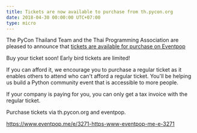 ```yaml
---
title: Tickets are now available to purchase from th.pycon.org
date: 2018-04-30 00:00:00 UTC+07:00
type: micro
---
```


The PyCon Thailand Team and the Thai Programming Association are pleased to announce that [tickets are available for purchase on Eventpop](https://www.eventpop.me/e/3271-https-www-eventpop-me-e-3271)

Buy your ticket soon! Early bird tickets are limited!

If you can afford it, we encourage you to purchase a regular ticket as it enables others to attend who can't afford a regular ticket. You'll be helping us build a Python community event that is accessible to more people.

If your company is paying for you, you can only get a tax invoice with the regular ticket.

Purchase tickets via th.pycon.org and eventpop.

https://www.eventpop.me/e/3271-https-www-eventpop-me-e-3271

